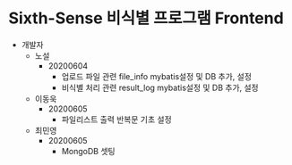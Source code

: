 # Sixth-Sense 비식별 프로그램 Frontend
- 개발자
    - 노설
        + 20200604 
            + 업로드 파일 관련 file_info mybatis설정 및 DB 추가, 설정
            + 비식별 처리 관련 result_log mybatis설정 및 DB 추가, 설정
    - 이동욱
        + 20200605
            + 파일리스트 출력 반복문 기초 설정
    - 최민영
        + 20200605
            + MongoDB 셋팅
    